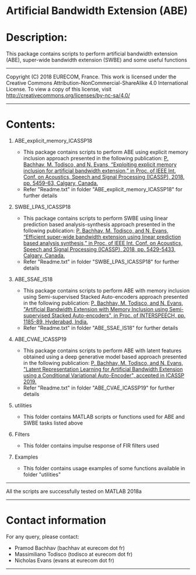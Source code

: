 # Artificial Bandwidth Extension (ABE)

# Description:

This package contains scripts to perform artificial bandwidth extension (ABE), super-wide bandwidth extension (SWBE) and some useful functions
____________________________________________________________________________
Copyright (C) 2018 EURECOM, France.
This work is licensed under the Creative Commons Attribution-NonCommercial-ShareAlike 4.0 International License. 
To view a copy of this license, visit http://creativecommons.org/licenses/by-nc-sa/4.0/
____________________________________________________________________________
# Contents:
1.  ABE_explicit_memory_ICASSP18
    * This package contains scripts to perform ABE using explicit memory inclusion approach presented in the following publication:
[P. Bachhav, M. Todisco, and N. Evans, “Exploiting explicit memory inclusion for artificial bandwidth extension,” in Proc. of IEEE Int. Conf. on Acoustics, Speech and Signal Processing (ICASSP), 2018, pp. 5459-63, Calgary, Canada.](http://www.eurecom.fr/fr/publication/5501/download/sec-publi-5501.pdf)
    * Refer "Readme.txt" in folder "ABE_explicit_memory_ICASSP18" for further details

2. SWBE_LPAS_ICASSP18
    * This package contains scripts to perform SWBE using linear prediction based analysis-synthesis approach presented in the following publication:
[P. Bachhav, M. Todisco, and N. Evans, “Efficient super-wide bandwidth extension using linear prediction based analysis synthesis,” in Proc. of IEEE Int. Conf. on Acoustics, Speech and Signal Processing (ICASSP), 2018, pp. 5429-5433, Calgary, Canada.](http://www.eurecom.fr/fr/publication/5502/download/sec-publi-5502.pdf)
    * Refer "Readme.txt" in folder "SWBE_LPAS_ICASSP18" for further details

3. ABE_SSAE_IS18
    * This package contains scripts to perform ABE with memory inclusion using Semi-supervised Stacked Auto-encoders approach presented in the following publication:
[P. Bachhav, M. Todisco, and N. Evans, "Artificial Bandwidth Extension with Memory Inclusion using Semi-supervised Stacked Auto-encoders", in Proc. of INTERSPEECH, pp. 1185-89, Hyderabad, India.](http://www.eurecom.fr/fr/publication/5592/download/sec-publi-5592.pdf)
    * Refer "Readme.txt" in folder "ABE_SSAE_IS18" for further details
    
4. ABE_CVAE_ICASSP19
    * This package contains scripts to perform ABE with latent features obtained using a deep generative model based approach presented in the following publication:
[P. Bachhav, M. Todisco, and N. Evans, "Latent Representation Learning for Artificial  Bandwidth Extension using a Conditional Variational Auto-Encoder", accepted in ICASSP 2019. ](http://www.eurecom.fr/fr/publication/5817/download/sec-publi-5817.pdf)
    * Refer "Readme.txt" in folder "ABE_CVAE_ICASSP19" for further details
	
5. utilities
    * This folder contains MATLAB scripts or functions used for ABE and SWBE tasks listed above
    
6. Filters
    * This folder contains impulse response of FIR filters used

7. Examples
    * This folder contains usage examples of some functions available in folder "utilities"

____________________________________________________________________________

All the scripts are successfully tested on MATLAB 2018a
____________________________________________________________________________

# Contact information
For any query, please contact:
* Pramod Bachhav (bachhav at eurecom dot fr)
* Massimiliano Todisco (todisco at eurecom dot fr)
* Nicholas Evans (evans at eurecom dot fr)
____________________________________________________________________________

